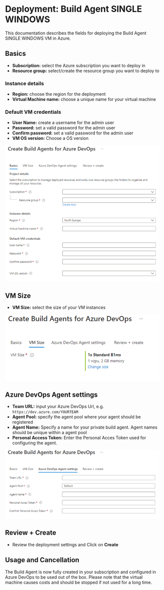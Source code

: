# Deployment: Build Agent SINGLE WINDOWS

This documentation describes the fields for deploying the Build Agent SINGLE WINDOWS VM in Azure.

## Basics

* **Subscription:** select the Azure subscription you want to deploy in
* **Resource group:** select/create the resource group you want to deploy to
### Instance details
* **Region:** choose the region for the deployment
* **Virtual Machine name:** choose a unique name for your virtual machine
### Default VM credentials
* **User Name:** create a username for the admin user
* **Password:** set a valid password for the admin user
* **Confirm password:** set a valid password for the admin user
* **VM OS version:** Choose a OS version

![agent_pools](img/basic-svm.png)


## VM Size

* **VM Size:** select the size of your VM instances

![agent_pools](img/vmsize-svm.png)


## Azure DevOps Agent settings

* **Team URL:** input your Azure DevOps Url, e.g. `https://dev.azure.com/YOURTEAM`
* **Agent Pool:** specify the agent pool where your agent should be registered
* **Agent Name:** Specify a name for your private build agent. Agent names should be unique within a agent pool
* **Personal Access Token:** Enter the Personal Acces Token used for configuring the agent.

![agent_pools](img/configure-svm.png)

## Review + Create

* Review the deployment settings and  Click on **Create**

## Usage and Cancellation
The Build Agent is now fully created in your subscription and configured in Azure DevOps to be used out of the box.
Please note that the virtual machine causes costs and should be stopped if not used for a long time.
